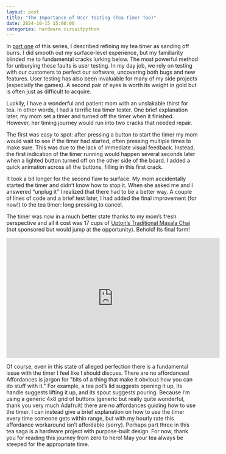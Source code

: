 ```yaml
---
layout: post
title: "The Importance of User Testing (Tea Timer Too)"
date: 2024-10-15 15:00:00
categories: hardware circuitpython
---
```


In [part one](/hardware/circuitpython/2024/10/05/tea-timer/) of this series, I
described refining my tea timer as sanding off burrs. I did smooth out my
surface-level experience, but my familiarity blinded me to fundamental cracks
lurking below. The most powerful method for unburying these faults is user
testing. In my day job, we rely on testing with our customers to perfect our
software, uncovering both bugs and new features. User testing has also been
invaluable for many of my side projects (especially the games). A second pair
of eyes is worth its weight in gold but is often just as difficult to acquire.

Luckily, I have a wonderful and patient mom with an unslakable thirst for tea.
In other words, I had a terrific tea timer tester. One brief explanation later,
my mom set a timer and turned off the timer when it finished. However, her
timing journey would run into two cracks that needed repair.

The first was easy to spot: after pressing a button to start the timer my mom
would wait to see if the timer had started, often pressing multiple times to
make sure. This was due to the lack of immediate visual feedback. Instead, the
first indication of the timer running would happen several seconds later when a
lighted button turned off on the other side of the board. I added a quick
animation across all the buttons, filling in this first crack.

It took a bit longer for the second flaw to surface. My mom accidentally
started the timer and didn’t know how to stop it. When she asked me and I
answered “unplug it” I realized that there had to be a better way. A couple of
lines of code and a brief test later, I had added the final improvement (for
now!) to the tea timer: long pressing to cancel.

The timer was now in a much better state thanks to my mom’s fresh perspective
and all it cost was 17 cups of [Upton’s Traditional Masala
Chai](https://www.uptontea.com/chai-tea/chai-loose-leaf-black-tea/p/V00171/)
(not sponsored but would jump at the opportunity). Behold! Its final form!

<iframe width="560" height="315" src="https://www.youtube.com/embed/IDi5ppbw2oY?si=TeJygsPI9pEV1LBC" title="YouTube video player" frameborder="0" allow="accelerometer; autoplay; clipboard-write; encrypted-media; gyroscope; picture-in-picture; web-share" referrerpolicy="strict-origin-when-cross-origin" allowfullscreen></iframe>


Of course, even in this state of alleged perfection there is a fundamental
issue with the timer I feel like I should discuss. There are no affordances!
Affordances is jargon for "bits of a thing that make it obvious how you can do
stuff with it." For example, a tea pot’s lid suggests opening it up, its handle
suggests lifting it up, and its spout suggests pouring. Because I’m using a
generic 4x8 grid of buttons (generic but really quite wonderful, thank you very
much Adafruit) there are no affordances guiding how to use the timer. I can
instead give a brief explanation on how to use the timer every time someone
gets within range, but with my hourly rate this affordance workaround isn’t
affordable (sorry). Perhaps part three in this tea saga is a hardware project
with purpose-built design. For now, thank you for reading this journey
from zero to hero! May your tea always be steeped for the appropriate time.
